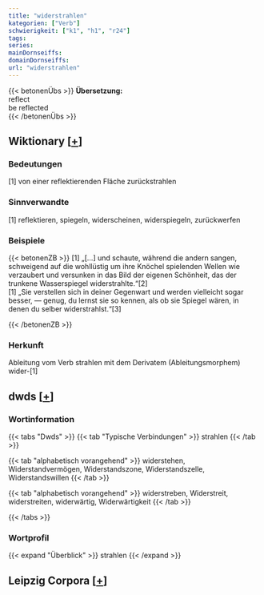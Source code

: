 ```yaml
---
title: "widerstrahlen"
kategorien: ["Verb"]
schwierigkeit: ["k1", "h1", "r24"]
tags:
series:
mainDornseiffs:
domainDornseiffs:
url: "widerstrahlen"
---
```


{{< betonenÜbs >}}
**Übersetzung:**  
reflect  
be reflected  
{{< /betonenÜbs >}}

## Wiktionary [[+](https://de.wiktionary.org/wiki/widerstrahlen)]

### Bedeutungen
[1] von einer reflektierenden Fläche zurückstrahlen  

### Sinnverwandte
[1] reflektieren, spiegeln, widerscheinen, widerspiegeln, zurückwerfen  

### Beispiele
{{< betonenZB >}}
[1] „[…] und schaute, während die andern sangen, schweigend auf die wohllüstig um ihre Knöchel spielenden Wellen wie verzaubert und versunken in das Bild der eigenen Schönheit, das der trunkene Wasserspiegel widerstrahlte.“[2]  
[1] „Sie verstellen sich in deiner Gegenwart und werden vielleicht sogar besser, — genug, du lernst sie so kennen, als ob sie Spiegel wären, in denen du selber widerstrahlst.“[3]  

{{< /betonenZB >}}
### Herkunft
Ableitung vom Verb strahlen mit dem Derivatem (Ableitungsmorphem) wider-[1]  



## dwds [[+](https://www.dwds.de/wb/widerstrahlen)]

### Wortinformation
{{< tabs "Dwds" >}}
{{< tab "Typische Verbindungen" >}}
strahlen
{{< /tab >}}

{{< tab "alphabetisch vorangehend" >}}
widerstehen, Widerstandvermögen, Widerstandszone, Widerstandszelle, Widerstandswillen
{{< /tab >}}

{{< tab "alphabetisch vorangehend" >}}
widerstreben, Widerstreit, widerstreiten, widerwärtig, Widerwärtigkeit
{{< /tab >}}

{{< /tabs >}}

### Wortprofil
{{< expand "Überblick" >}} strahlen {{< /expand >}}

## Leipzig Corpora [[+](https://corpora.uni-leipzig.de/en/res?word=widerstrahlen&corpusId=deu_newscrawl-public_2018)]

